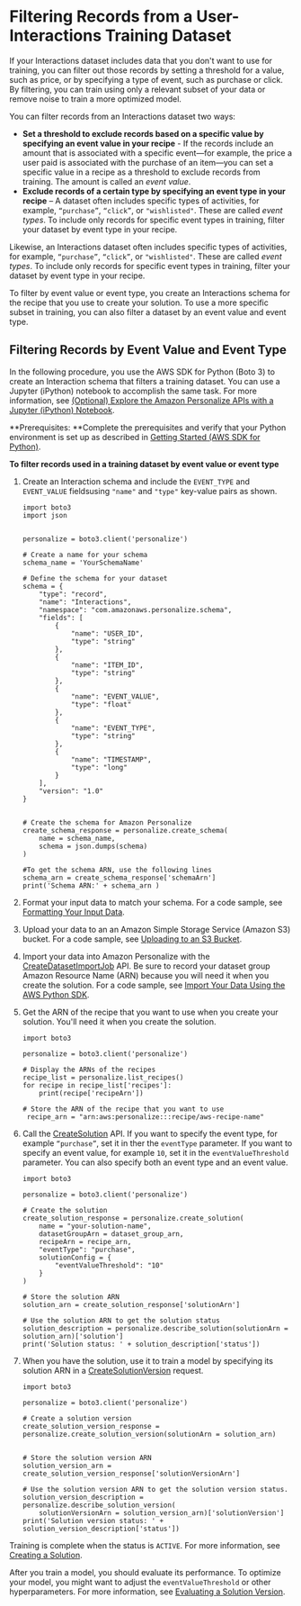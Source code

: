 # Filtering Records from a User\-Interactions Training Dataset<a name="event-values-types"></a>

If your Interactions dataset includes data that you don't want to use for training, you can filter out those records by setting a threshold for a value, such as price, or by specifying a type of event, such as purchase or click\. By filtering, you can train using only a relevant subset of your data or remove noise to train a more optimized model\.

You can filter records from an Interactions dataset two ways:
+ **Set a threshold to exclude records based on a specific value by specifying an event value in your recipe** \- If the records include an amount that is associated with a specific event—for example, the price a user paid is associated with the purchase of an item—you can set a specific value in a recipe as a threshold to exclude records from training\. The amount is called an *event value*\. 
+ **Exclude records of a certain type by specifying an event type in your recipe** – A dataset often includes specific types of activities, for example, `“purchase”`, `“click”`, or `"wishlisted"`\. These are called *event types*\. To include only records for specific event types in training, filter your dataset by event type in your recipe\.

Likewise, an Interactions dataset often includes specific types of activities, for example, `“purchase”`, `“click”`, or `"wishlisted"`\. These are called *event types*\. To include only records for specific event types in training, filter your dataset by event type in your recipe\.

To filter by event value or event type, you create an Interactions schema for the recipe that you use to create your solution\. To use a more specific subset in training, you can also filter a dataset by an event value and event type\.

## Filtering Records by Event Value and Event Type<a name="event-values-types-example"></a>

In the following procedure, you use the AWS SDK for Python \(Boto 3\) to create an Interaction schema that filters a training dataset\. You can use a Jupyter \(iPython\) notebook to accomplish the same task\. For more information, see [\(Optional\) Explore the Amazon Personalize APIs with a Jupyter \(iPython\) Notebook](getting-started-python.md#gs-jupyter-notebook)\.

**Prerequisites: **Complete the prerequisites and verify that your Python environment is set up as described in [Getting Started \(AWS SDK for Python\)](getting-started-python.md)\.

**To filter records used in a training dataset by event value or event type**

1. Create an Interaction schema and include the `EVENT_TYPE` and `EVENT_VALUE` fieldsusing `"name"` and `"type"` key\-value pairs as shown\.

   ```
   import boto3
   import json
    
    
   personalize = boto3.client('personalize')
    
   # Create a name for your schema
   schema_name = 'YourSchemaName'
    
   # Define the schema for your dataset
   schema = {
       "type": "record",
       "name": "Interactions",
       "namespace": "com.amazonaws.personalize.schema",
       "fields": [
           {
               "name": "USER_ID",
               "type": "string"
           },
           {
               "name": "ITEM_ID",
               "type": "string"
           },
           {
               "name": "EVENT_VALUE",
               "type": "float"
           },
           {
               "name": "EVENT_TYPE",
               "type": "string"
           },
           { 
               "name": "TIMESTAMP",
               "type": "long"
           }
       ],
       "version": "1.0"
   }
    
    
   # Create the schema for Amazon Personalize
   create_schema_response = personalize.create_schema(
       name = schema_name,
       schema = json.dumps(schema)
   )
    
   #To get the schema ARN, use the following lines
   schema_arn = create_schema_response['schemaArn']
   print('Schema ARN:' + schema_arn )
   ```

1. Format your input data to match your schema\. For a code sample, see [Formatting Your Input Data](data-prep-formatting.md)\.

1. Upload your data to an an Amazon Simple Storage Service \(Amazon S3\) bucket\. For a code sample, see [Uploading to an S3 Bucket](data-prep-upload-s3.md)\.

1. Import your data into Amazon Personalize with the [CreateDatasetImportJob](API_CreateDatasetImportJob.md) API\. Be sure to record your dataset group Amazon Resource Name \(ARN\) because you will need it when you create the solution\. For a code sample, see [Import Your Data Using the AWS Python SDK](data-prep-importing.md#python-import-ex)\.

1. Get the ARN of the recipe that you want to use when you create your solution\. You'll need it when you create the solution\.

   ```
   import boto3
    
   personalize = boto3.client('personalize')
   
   # Display the ARNs of the recipes
   recipe_list = personalize.list_recipes()
   for recipe in recipe_list['recipes']:
       print(recipe['recipeArn'])
       
   # Store the ARN of the recipe that you want to use
    recipe_arn = "arn:aws:personalize:::recipe/aws-recipe-name"
   ```

1. Call the [CreateSolution](API_CreateSolution.md) API\. If you want to specify the event type, for example `“purchase”`, set it in ther the `eventType` parameter\. If you want to specify an event value, for example `10`, set it in the `eventValueThreshold` parameter\. You can also specify both an event type and an event value\.

   ```
   import boto3
    
   personalize = boto3.client('personalize')
   
   # Create the solution
   create_solution_response = personalize.create_solution(
       name = "your-solution-name",
       datasetGroupArn = dataset_group_arn,
       recipeArn = recipe_arn,
       "eventType": "purchase",
       solutionConfig = {
           "eventValueThreshold": "10"
       }
   )
   
   # Store the solution ARN
   solution_arn = create_solution_response['solutionArn']
   
   # Use the solution ARN to get the solution status
   solution_description = personalize.describe_solution(solutionArn = solution_arn)['solution']
   print('Solution status: ' + solution_description['status'])
   ```

1. When you have the solution, use it to train a model by specifying its solution ARN in a [CreateSolutionVersion](API_CreateSolutionVersion.md) request\.

   ```
   import boto3
    
   personalize = boto3.client('personalize')
   
   # Create a solution version
   create_solution_version_response = personalize.create_solution_version(solutionArn = solution_arn)
   
   
   # Store the solution version ARN
   solution_version_arn = create_solution_version_response['solutionVersionArn']
       
   # Use the solution version ARN to get the solution version status.
   solution_version_description = personalize.describe_solution_version(
       solutionVersionArn = solution_version_arn)['solutionVersion']
   print('Solution version status: ' + solution_version_description['status'])
   ```

Training is complete when the status is `ACTIVE`\. For more information, see [Creating a Solution](training-deploying-solutions.md)\.

After you train a model, you should evaluate its performance\. To optimize your model, you might want to adjust the `eventValueThreshold` or other hyperparameters\. For more information, see [Evaluating a Solution Version](working-with-training-metrics.md)\. 